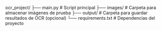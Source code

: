 ocr_project/
├── main.py        # Script principal
├── images/        # Carpeta para almacenar imágenes de prueba
├── output/        # Carpeta para guardar resultados de OCR (opcional)
└── requirements.txt # Dependencias del proyecto